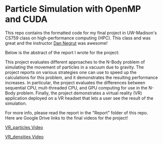 # Particle Simulation with OpenMP and CUDA

This repo contains the formatted code for my final project in UW-Madison's CS759 class on high-performance computing (HPC). This class and was great and the instructor [Dan Negrut](https://sbel.wisc.edu/negrut-dan/) was awesome!

Below is the abstract of the report I wrote for the project:

This project evaluates different approaches to the N-Body problem of simulating the
movement of particles in a vacuum due to gravity. The project reports on various
strategies one can use to speed up the calculations for this problem, and it demonstrates
the resulting performance increases. In particular, the project evaluates the differences
between sequential CPU, mult-threaded CPU, and GPU computing for use in the N-Body
problem. Finally, the project demonstrates a virtual reality (VR) application deployed on a
VR headset that lets a user see the result of the simulation.

For more info, please read the report in the "Report" folder of this repo. Here are Google Drive links to the final videos for the project!

[VR_particles Video](https://drive.google.com/file/d/11kQmZDws5c1wMZ4iYoyO9fRT9pgTcrI-/view?usp=sharing)

[VR_densities Video](https://drive.google.com/file/d/1jtKgxjfQTuemtsDpGf-hM3MsUlH54fhp/view?usp=sharing)

